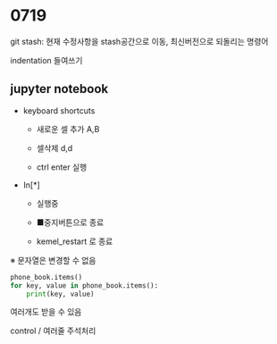 # 0719

git stash:  현재 수정사항을 stash공간으로 이동, 최신버전으로 되돌리는 명령어

 indentation  들여쓰기

## jupyter notebook

- keyboard shortcuts
  
  - 새로운 셀 추가 A,B
  
  - 셀삭제 d,d
  
  - ctrl enter 실행

- In[*]
  
  - 실행중
  
  - ■중지버튼으로 종료
  
  - kemel_restart 로 종료

※ 문자열은 변경할 수 없음

```python
phone_book.items()
for key, value in phone_book.items():
    print(key, value)
```

여러개도 받을 수 있음

control / 여러줄 주석처리
